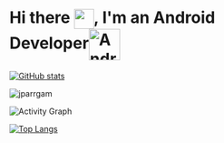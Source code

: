# Hi there <img align="center" src="https://media.giphy.com/media/yxicUANit7fTdEdZgr/giphy.gif" width="35">, I'm an Android Developer<img align="center" alt="Android" width="55" src="https://media.giphy.com/media/Y4bzv6DYbYzy8jDnoW/giphy.gif" /></h2>

[![GitHub stats](https://github-readme-stats.vercel.app/api?username=jparrgam&theme=gotham&show_icons=true&hide=stars&include_all_commits=true&hide_border=true&bg_color=0d1117&title_color=38d252&icon_color=1f6fea&text_color=fefefe )](https://github.com/anuraghazra/github-readme-stats)
<p><img align="center" src="https://github-readme-streak-stats.herokuapp.com/?user=jparrgam&theme=github-dark&hide_border=true" alt="jparrgam"/></p>

![Activity Graph](https://activity-graph.herokuapp.com/graph?username=jparrgam&theme=github&hide_border=true&bg_color=0d1117&area_color=1f6fea&line=38d252&point=1f6fea&color=fefefe)

[![Top Langs](https://github-readme-stats.vercel.app/api/top-langs/?username=jparrgam&layout=compact&theme=gotham&hide_border=true&hide_title=true&bg_color=0d1117&text_color=fefefe)](https://github.com/anuraghazra/github-readme-stats)
